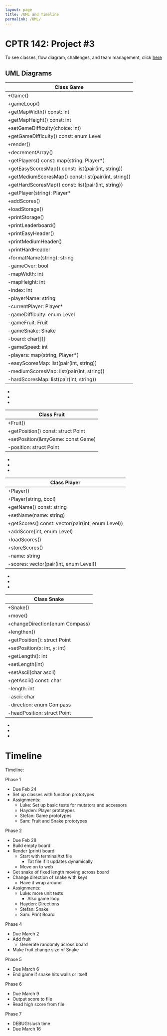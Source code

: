 ```yaml
---
layout: page
title: /UML and Timeline
permalink: /UML/
---
```


# CPTR 142: Project #3

To see classes, flow diagram, challenges, and team management, click <a href="https://gitlab.cs.wallawalla.edu/irvilu/team-6---cptr142-project-3/raw/master/docs/project_planning.pdf">here</a>

## UML Diagrams
|Class Game   	|
|----------	|
|+Game()  	|
|+gameLoop()   	|
|+getMapWidth() const: int |
|+getMapHeight() const: int |
|+setGameDifficulty(choice: int) |
|+getGameDifficulty() const: enum Level |
|+render() 	|
|+decrementArray() |
|+getPlayers() const: map(string, Player*) |
|+getEasyScoresMap() const: list(pair(int, string)) |
|+getMediumScoresMap() const: list(pair(int, string)) |
|+getHardScoresMap() const: list(pair(int, string)) |
|+getPlayer(string): Player* |
|+addScores() |
|+loadStorage() |
|+printStorage() |
|+printLeaderboard() |
|+printEasyHeader() |
|+printMediumHeader() |
|+printHardHeader |
|+formatName(string): string |
|-gameOver: bool |
|-mapWidth: int |
|-mapHeight: int |
|-index: int |
|-playerName: string |
|-currentPlayer: Player* |
|-gameDifficulty: enum Level |
|-gameFruit: Fruit |
|-gameSnake: Snake |
|-board: char[][] |
|-gameSpeed: int |
|-players: map(string, Player*) |
|-easyScoresMap: list(pair(int, string)) |
|-mediumScoresMap: list(pair(int, string)) |
|-hardScoresMap: list(pair(int, string)) |

-
-
-

|Class Fruit |
|----------- |
|+Fruit() |
|+getPosition() const: struct Point |
|+setPosition(&myGame: const Game) |
|-position: struct Point |

-
-
-

|Class Player |
|------------ |
|+Player() |
|+Player(string, bool) |
|+getName() const: string |
|+setName(name: string) |
|+getScores() const: vector(pair(int, enum Level)) |
|+addScore(int, enum Level) |
|+loadScores() |
|+storeScores() |
|-name: string |
|-scores: vector(pair(int, enum Level)) |

-
-
-

|Class Snake |
|----------- |
|+Snake() |
|+move() |
|+changeDirection(enum Compass) |
|+lengthen() |
|+getPosition(): struct Point |
|+setPosition(x: int, y: int) |
|+getLength(): int |
|+setLength(int) |
|+setAscii(char ascii) |
|+getAscii() const: char |
|-length: int |
|-ascii: char |
|-direction: enum Compass |
|-headPosition: struct Point |

-
-
-

# Timeline

Timeline:

Phase 1
- Due Feb 24
- Set up classes with function prototypes
- Assignments:
	- Luke: Set up basic tests for mutators and accessors
	- Hayden: Player prototypes 
	- Stefan: Game prototypes
	- Sam: Fruit and Snake prototypes

Phase 2
- Due Feb 28
- Build empty board
- Render (print) board
	- Start with terminal/txt file
		- Txt file if it updates dynamically
	- Move on to web 
- Get snake of fixed length moving across board
- Change direction of snake with keys
	- Have it wrap around
- Assignments:
	- Luke: more unit tests
		- Also game loop
	- Hayden: Directions
	- Stefan: Snake
	- Sam: Print Board

Phase 4
- Due March 2
- Add fruit
	- Generate randomly across board
- Make fruit change size of Snake

Phase 5
- Due March 6
- End game if snake hits walls or itself

Phase 6
- Due March 9
- Output score to file
- Read high score from file

Phase 7
- DEBUG/slush time
- Due March 16
